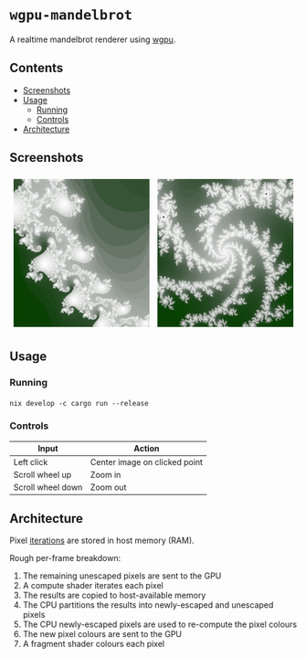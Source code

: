 <!-- omit in toc -->
# `wgpu-mandelbrot`

A realtime mandelbrot renderer using [wgpu](https://github.com/gfx-rs/wgpu).

<!-- omit in toc -->
## Contents

* [Screenshots](#screenshots)
* [Usage](#usage)
  * [Running](#running)
  * [Controls](#controls)
* [Architecture](#architecture)

## Screenshots

<div style="display: flex; flex-direction: flex-row">
<div style="margin: 0.5em;"><img src="images/screenshot-1.png" /></div>
<div style="margin: 0.5em;"><img src="images/screenshot-2.png" /></div>
</div>

## Usage

### Running

`nix develop -c cargo run --release`

### Controls

| Input             | Action                        |
| ----------------- | ----------------------------- |
| Left click        | Center image on clicked point |
| Scroll wheel up   | Zoom in                       |
| Scroll wheel down | Zoom out                      |

## Architecture

Pixel [iterations](https://en.wikipedia.org/wiki/Plotting_algorithms_for_the_Mandelbrot_set#Unoptimized_na%C3%AFve_escape_time_algorithm)
are stored in host memory (RAM).

Rough per-frame breakdown:

1. The remaining unescaped pixels are sent to the GPU
1. A compute shader iterates each pixel
1. The results are copied to host-available memory
1. The CPU partitions the results into newly-escaped and unescaped pixels
1. The CPU newly-escaped pixels are used to re-compute the pixel colours
1. The new pixel colours are sent to the GPU
1. A fragment shader colours each pixel
